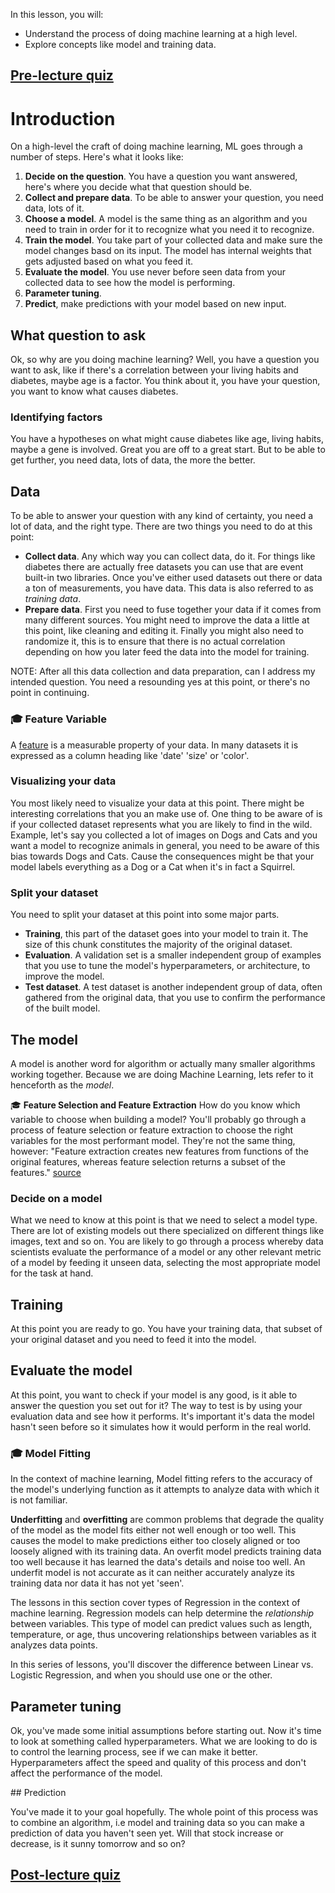 In this lesson, you will:

- Understand the process of doing machine learning at a high level.
- Explore concepts like model and training data.

## [Pre-lecture quiz](https://jolly-sea-0a877260f.azurestaticapps.net/quiz/7/)

# Introduction

On a high-level the craft of doing machine learning, ML goes through a number of steps. Here's what it looks like:

1. **Decide on the question**. You have a question you want answered, here's where you decide what that question should be.
1. **Collect and prepare data**. To be able to answer your question, you need data, lots of it.
1. **Choose a model**. A model is the same thing as an algorithm and you need to train in order for it to recognize what you need it to recognize.
1. **Train the model**. You take part of your collected data and make sure the model changes basd on its input. The model has internal weights that gets adjusted based on what you feed it.
1. **Evaluate the model**. You use never before seen data from your collected data to see how the model is performing.
1. **Parameter tuning**. 
1. **Predict**, make predictions with your model based on new input.

## What question to ask

Ok, so why are you doing machine learning? Well, you have a question you want to ask, like if there's a correlation between your living habits and diabetes, maybe age is a factor. You think about it, you have your question, you want to know what causes diabetes. 

### Identifying factors

You have a hypotheses on what might cause diabetes like age, living habits, maybe a gene is involved. Great you are off to a great start. But to be able to get further, you need data, lots of data, the more the better.

## Data

To be able to answer your question with any kind of certainty, you need a lot of data, and the right type. There are two things you need to do at this point:

- **Collect data**. Any which way you can collect data, do it. For things like diabetes there are actually free datasets you can use that are event built-in two libraries. Once you've either used datasets out there or data a ton of measurements, you have data. This data is also referred to as _training data_.
- **Prepare data**. First you need to fuse together your data if it comes from many different sources. You might need to improve the data a little at this point, like cleaning and editing it. Finally you might also need to randomize it, this is to ensure that there is no actual correlation depending on how you later feed the data into the model for training.

NOTE: After all this data collection and data preparation, can I address my intended question. You need a resounding yes at this point, or there's no point in continuing.  

### 🎓 Feature Variable

A [feature](https://www.datasciencecentral.com/profiles/blogs/an-introduction-to-variable-and-feature-selection) is a measurable property of your data. In many datasets it is expressed as a column heading like 'date' 'size' or 'color'.

### Visualizing your data

You most likely need to visualize your data at this point. There might be interesting correlations that you an make use of. One thing to be aware of is if your collected dataset represents what you are likely to find in the wild. Example, let's say you collected a lot of images on Dogs and Cats and you want a model to recognize animals in general, you need to be aware of this bias towards Dogs and Cats. Cause the consequences might be that your model labels everything as a Dog or a Cat when it's in fact a Squirrel.

### Split your dataset

You need to split your dataset at this point into some major parts.

- **Training**, this part of the dataset goes into your model to train it. The size of this chunk constitutes the majority of the original dataset.
- **Evaluation**. A validation set is a smaller independent group of examples that you use to tune the model's hyperparameters, or architecture, to improve the model.
- **Test dataset**. A test dataset is another independent group of data, often gathered from the original data, that you use to confirm the performance of the built model.

## The model

A model is another word for algorithm or actually many smaller algorithms working together. Because we are doing Machine Learning, lets refer to it henceforth as the _model_.

🎓 **Feature Selection and Feature Extraction** How do you know which variable to choose when building a model? You'll probably go through a process of feature selection or feature extraction to choose the right variables for the most performant model. They're not the same thing, however: "Feature extraction creates new features from functions of the original features, whereas feature selection returns a subset of the features." [source](https://wikipedia.org/wiki/Feature_selection)

### Decide on a model

What we need to know at this point is that we need to select a model type. There are lot of existing models out there specialized on different things like images, text and so on. You are likely to go through a process whereby data scientists evaluate the performance of a model or any other relevant metric of a model by feeding it unseen data, selecting the most appropriate model for the task at hand.

## Training

At this point you are ready to go. You have your training data, that subset of your original dataset and you need to feed it into the model.

## Evaluate the model

At this point, you want to check if your model is any good, is it able to answer the question you set out for it? The way to test is by using your evaluation data and see how it performs. It's important it's data the model hasn't seen before so it simulates how it would perform in the real world.

### 🎓 Model Fitting

In the context of machine learning, Model fitting refers to the accuracy of the model's underlying function as it attempts to analyze data with which it is not familiar. 

**Underfitting** and **overfitting** are common problems that degrade the quality of the model as the model fits either not well enough or too well. This causes the model to make predictions either too closely aligned or too loosely aligned with its training data. An overfit model predicts training data too well because it has learned the data's details and noise too well. An underfit model is not accurate as it can neither accurately analyze its training data nor data it has not yet 'seen'.

The lessons in this section cover types of Regression in the context of machine learning. Regression models can help determine the _relationship_ between variables. This type of model can predict values such as length, temperature, or age, thus uncovering relationships between variables as it analyzes data points.

In this series of lessons, you'll discover the difference between Linear vs. Logistic Regression, and when you should use one or the other.

## Parameter tuning

Ok, you've made some initial assumptions before starting out. Now it's time to look at something called hyperparameters. What we are looking to do is to control the learning process, see if we can make it better. Hyperparameters affect the speed and quality of this process and don't affect the performance of the model.

## Prediction

You've made it to your goal hopefully. The whole point of this process was to combine an algorithm, i.e model and training data so you can make a prediction of data you haven't seen yet. Will that stock increase or decrease, is it sunny tomorrow and so on?


 
 ## [Post-lecture quiz](https://jolly-sea-0a877260f.azurestaticapps.net/quiz/8/)